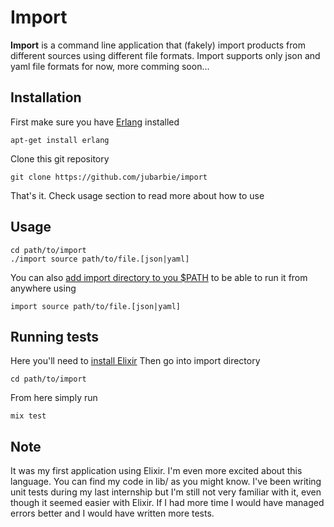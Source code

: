 # Import

**Import** is a command line application that (fakely) import products from different sources using different file formats.
Import supports only json and yaml file formats for now, more comming soon...

## Installation

First make sure you have [Erlang](https://github.com/erlang/otp) installed
```
apt-get install erlang
```
Clone this git repository
```
git clone https://github.com/jubarbie/import
```
That's it. Check usage section to read more about how to use

## Usage
```
cd path/to/import
./import source path/to/file.[json|yaml]
```
You can also [add import directory to you $PATH](https://unix.stackexchange.com/questions/26047/how-to-correctly-add-a-path-to-path) to be able to run it from anywhere using
```
import source path/to/file.[json|yaml]
```

## Running tests
Here you'll need to [install Elixir](https://elixir-lang.org/install.html)
Then go into import directory
```
cd path/to/import
```
From here simply run
```
mix test
```

## Note
It was my first application using Elixir. I'm even more excited about this language.
You can find my code in lib/ as you might know.
I've been writing unit tests during my last internship but I'm still not very familiar with it, even though it seemed easier with Elixir.
If I had more time I would have managed errors better and I would have written more tests.



